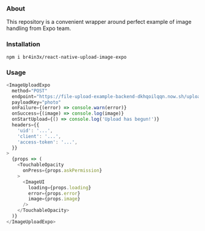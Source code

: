 ### About

This repository is a convenient wrapper around perfect example of image handling from Expo team.

### Installation

```
npm i br4in3x/react-native-upload-image-expo
```

### Usage

```javascript
<ImageUploadExpo
  method="POST"
  endpoint="https://file-upload-example-backend-dkhqoilqqn.now.sh/upload"
  payloadKey="photo"
  onFailure={(error) => console.warn(error)}
  onSuccess={(image) => console.log(image)}
  onStartUpload={() => console.log('Upload has begun!')}
  headers={{
    'uid': '...',
    'client': '...',
    'access-token': '...',
  }}
>
  {props => (
    <TouchableOpacity
      onPress={props.askPermission}
    >
      <ImageUI
        loading={props.loading}
        error={props.error}
        image={props.image}
      />
    </TouchableOpacity>
  )}
</ImageUploadExpo>
```
